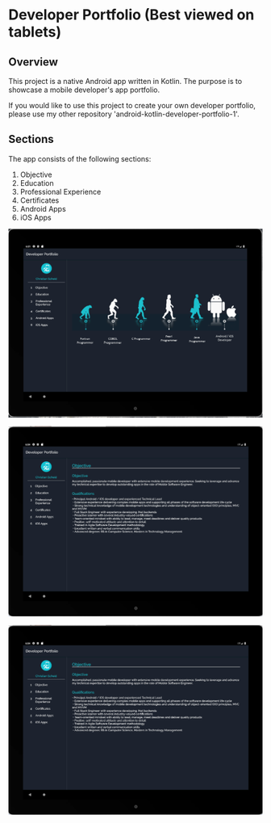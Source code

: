 # Developer Portfolio (Best viewed on tablets)

## Overview
This project is a native Android app written in Kotlin. The purpose is to showcase a mobile developer's app portfolio. 

If you would like to use this project to create your own developer portfolio, please use my other repository 'android-kotlin-developer-portfolio-1'.


## Sections
The app consists of the following sections:
1. Objective
2. Education
3. Professional Experience
4. Certificates
5. Android Apps
6. iOS Apps


![Main Menu](screenshots/screenshot-1.png?raw=true "Main Menu")

![Objective](screenshots/screenshot-2.png?raw=true "Objective")

![Certificates](screenshots/screenshot-2.png?raw=true "Certificates")